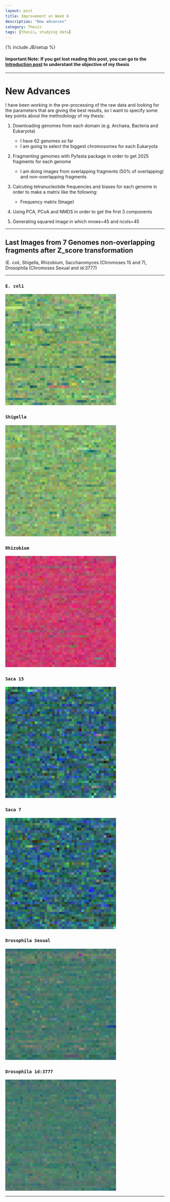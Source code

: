 ```yaml
---
layout: post
title: Improvement on Week 8
description: "New advances"
category: Thesis
tags: [thesis, studying data]
---
```


{% include JB/setup %}

#### Important Note: If you get lost reading this post, you can go to the [Introduction post](http://kamynz.github.io/thesis/2015/07/30/Introduction-of-Thesis/) to understant the objective of my thesis

------

# New Advances

I have been working in the pre-processing of the raw data and looking for the parameters that are giving the best results, so I
want to specify some key points about the methodology of my thesis:

1. Downloading genomes from each domain (e.g. Archaea, Bacteria and Eukaryota)

    * I have 62 genomes so far
    * I am going to select the biggest chromosomes for each Eukaryota

2. Fragmenting genomes with Pyfasta package in order to get 2025 fragments for each genome

    * I am doing images from overlapping fragments (50% of overlapping) and non-overlapping fragments

3. Calcuting tetranucleotide frequencies and biases for each genome in order to make a matrix like the following:

    * Frequency matrix (Image)

4. Using PCA, PCoA and NMDS in order to get the first 3 components

5. Generating squared image in which nrows=45 and ncols=45

------

## Last Images from 7 Genomes non-overlapping fragments after Z_score transformation

(E. coli, Shigella, Rhizobium, Saccharomyces (Chromoses 15 and 7), Drosophila (Chromoses Sexual and id:3777)

------------

### ``E. coli``

![center](/Figs/Semana8/FREQ_Z_SCORE_TRANSFORMATION/Ecoli_Freq_Norm_Z_SCORE.png)

### ``Shigella``

![center](/Figs/Semana8/FREQ_Z_SCORE_TRANSFORMATION/Shigella_Freq_Norm_Z_SCORE.png)


### ``Rhizobium``

![center](/Figs/Semana8/FREQ_Z_SCORE_TRANSFORMATION/Rhizo_Freq_Norm_Z_SCORE.png)

### ``Saca 15``

![center](/Figs/Semana8/FREQ_Z_SCORE_TRANSFORMATION/Saca15_Freq_Norm_Z_SCORE.png)

### ``Saca 7``

![center](/Figs/Semana8/FREQ_Z_SCORE_TRANSFORMATION/Saca7_Freq_Norm_Z_SCORE.png)

### ``Drosophila Sexual``

![center](/Figs/Semana8/FREQ_Z_SCORE_TRANSFORMATION/DrosoSexual_Freq_Norm_Z_SCORE.png)

### ``Drosophila id:3777``

![center](/Figs/Semana8/FREQ_Z_SCORE_TRANSFORMATION/Droso3777_Freq_Norm_Z_SCORE.png)

------
